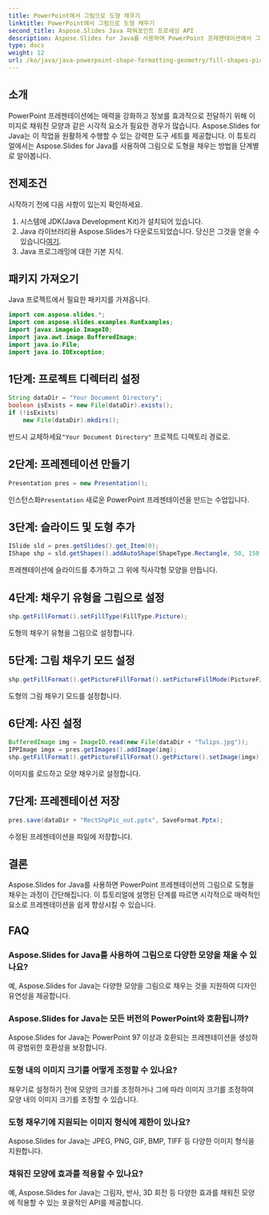 ```yaml
---
title: PowerPoint에서 그림으로 도형 채우기
linktitle: PowerPoint에서 그림으로 도형 채우기
second_title: Aspose.Slides Java 파워포인트 프로세싱 API
description: Aspose.Slides for Java를 사용하여 PowerPoint 프레젠테이션에서 그림으로 도형을 채우는 방법을 알아보세요. 쉽게 시각적 매력을 향상시키세요.
type: docs
weight: 12
url: /ko/java/java-powerpoint-shape-formatting-geometry/fill-shapes-picture-powerpoint/
---
```

## 소개
PowerPoint 프레젠테이션에는 매력을 강화하고 정보를 효과적으로 전달하기 위해 이미지로 채워진 모양과 같은 시각적 요소가 필요한 경우가 많습니다. Aspose.Slides for Java는 이 작업을 원활하게 수행할 수 있는 강력한 도구 세트를 제공합니다. 이 튜토리얼에서는 Aspose.Slides for Java를 사용하여 그림으로 도형을 채우는 방법을 단계별로 알아봅니다.
## 전제조건
시작하기 전에 다음 사항이 있는지 확인하세요.
1. 시스템에 JDK(Java Development Kit)가 설치되어 있습니다.
2.  Java 라이브러리용 Aspose.Slides가 다운로드되었습니다. 당신은 그것을 얻을 수 있습니다[여기](https://releases.aspose.com/slides/java/).
3. Java 프로그래밍에 대한 기본 지식.
## 패키지 가져오기
Java 프로젝트에서 필요한 패키지를 가져옵니다.
```java
import com.aspose.slides.*;
import com.aspose.slides.examples.RunExamples;
import javax.imageio.ImageIO;
import java.awt.image.BufferedImage;
import java.io.File;
import java.io.IOException;
```
## 1단계: 프로젝트 디렉터리 설정
```java
String dataDir = "Your Document Directory";
boolean isExists = new File(dataDir).exists();
if (!isExists)
    new File(dataDir).mkdirs();
```
 반드시 교체하세요`"Your Document Directory"` 프로젝트 디렉토리 경로로.
## 2단계: 프레젠테이션 만들기
```java
Presentation pres = new Presentation();
```
 인스턴스화`Presentation` 새로운 PowerPoint 프레젠테이션을 만드는 수업입니다.
## 3단계: 슬라이드 및 도형 추가
```java
ISlide sld = pres.getSlides().get_Item(0);
IShape shp = sld.getShapes().addAutoShape(ShapeType.Rectangle, 50, 150, 75, 150);
```
프레젠테이션에 슬라이드를 추가하고 그 위에 직사각형 모양을 만듭니다.
## 4단계: 채우기 유형을 그림으로 설정
```java
shp.getFillFormat().setFillType(FillType.Picture);
```
도형의 채우기 유형을 그림으로 설정합니다.
## 5단계: 그림 채우기 모드 설정
```java
shp.getFillFormat().getPictureFillFormat().setPictureFillMode(PictureFillMode.Tile);
```
도형의 그림 채우기 모드를 설정합니다.
## 6단계: 사진 설정
```java
BufferedImage img = ImageIO.read(new File(dataDir + "Tulips.jpg"));
IPPImage imgx = pres.getImages().addImage(img);
shp.getFillFormat().getPictureFillFormat().getPicture().setImage(imgx);
```
이미지를 로드하고 모양 채우기로 설정합니다.
## 7단계: 프레젠테이션 저장
```java
pres.save(dataDir + "RectShpPic_out.pptx", SaveFormat.Pptx);
```
수정된 프레젠테이션을 파일에 저장합니다.

## 결론
Aspose.Slides for Java를 사용하면 PowerPoint 프레젠테이션의 그림으로 도형을 채우는 과정이 간단해집니다. 이 튜토리얼에 설명된 단계를 따르면 시각적으로 매력적인 요소로 프레젠테이션을 쉽게 향상시킬 수 있습니다.

## FAQ
### Aspose.Slides for Java를 사용하여 그림으로 다양한 모양을 채울 수 있나요?
예, Aspose.Slides for Java는 다양한 모양을 그림으로 채우는 것을 지원하여 디자인 유연성을 제공합니다.
### Aspose.Slides for Java는 모든 버전의 PowerPoint와 호환됩니까?
Aspose.Slides for Java는 PowerPoint 97 이상과 호환되는 프레젠테이션을 생성하여 광범위한 호환성을 보장합니다.
### 도형 내의 이미지 크기를 어떻게 조정할 수 있나요?
채우기로 설정하기 전에 모양의 크기를 조정하거나 그에 따라 이미지 크기를 조정하여 모양 내의 이미지 크기를 조정할 수 있습니다.
### 도형 채우기에 지원되는 이미지 형식에 제한이 있나요?
Aspose.Slides for Java는 JPEG, PNG, GIF, BMP, TIFF 등 다양한 이미지 형식을 지원합니다.
### 채워진 모양에 효과를 적용할 수 있나요?
예, Aspose.Slides for Java는 그림자, 반사, 3D 회전 등 다양한 효과를 채워진 모양에 적용할 수 있는 포괄적인 API를 제공합니다.